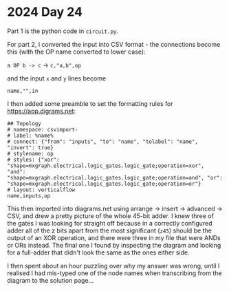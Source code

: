 # 2024 Day 24

Part 1 is the python code in `circuit.py`.

For part 2, I converted the input into CSV format - the connections become this (with the OP name converted to lower case):

`a OP b -> c` → `c,"a,b",op` 

and the input `x` and `y` lines become

`name,"",in`

I then added some preamble to set the formatting rules for https://app.digrams.net:

```
## Topology
# namespace: csvimport-
# label: %name%
# connect: {"from": "inputs", "to": "name", "tolabel": "name", "invert": true}
# stylename: op
# styles: {"xor": "shape=mxgraph.electrical.logic_gates.logic_gate;operation=xor", "and": "shape=mxgraph.electrical.logic_gates.logic_gate;operation=and", "or": "shape=mxgraph.electrical.logic_gates.logic_gate;operation=or"}
# layout: verticalflow
name,inputs,op
```

This then imported into diagrams.net using arrange -> insert -> advanced -> CSV, and drew a pretty picture of the whole 45-bit adder.  I knew three of the gates I was looking for straight off because in a correctly configured adder all of the z bits apart from the most significant (`z45`) should be the output of an XOR operation, and there were three in my file that were ANDs or ORs instead.  The final one I found by inspecting the diagram and looking for a full-adder that didn't look the same as the ones either side.

I then spent about an hour puzzling over why my answer was wrong, until I realised I had mis-typed one of the node names when transcribing from the diagram to the solution page...